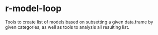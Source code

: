 # r-model-loop
Tools to create list of models based on subsetting a given data.frame by given categories, as well as tools to analysis all resulting list.
